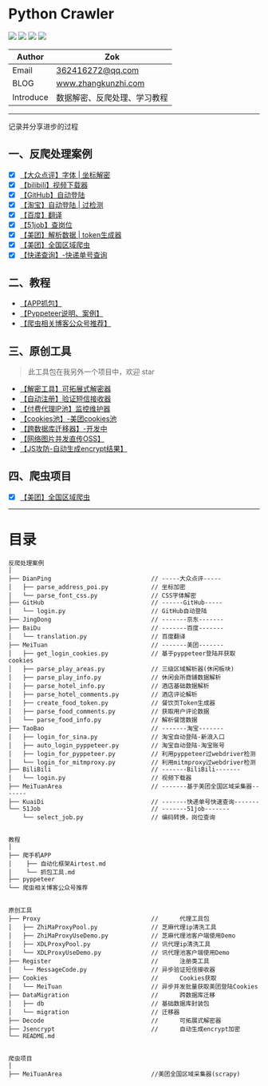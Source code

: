 # Python Crawler


![](https://zok-blog.oss-cn-hangzhou.aliyuncs.com/ico/python-3.7-green.svg) 
![](https://zok-blog.oss-cn-hangzhou.aliyuncs.com/ico/Scrapy-1.6.0-blue.svg) 
![](https://zok-blog.oss-cn-hangzhou.aliyuncs.com/ico/selenium-3.141.0-yellew.svg) 
![](https://zok-blog.oss-cn-hangzhou.aliyuncs.com/ico/Pyppeteer-0.0.25-orange.svg) 




| Author  | Zok |
| --- | --- |
| Email | 362416272@qq.com |
| BLOG | www.zhangkunzhi.com |
| Introduce | 数据解密、反爬处理、学习教程 |


-------

记录并分享进步的过程

## 一、反爬处理案例
- [x] [【大众点评】字体 | 坐标解密](https://github.com/wkunzhi/SpiderCrackDemo/tree/master/反爬处理案例/DianPing)
- [x] [【bilibili】视频下载器](https://github.com/wkunzhi/SpiderCrackDemo/tree/master/反爬处理案例/bilibili)
- [x] [【GitHub】自动登陆](https://github.com/wkunzhi/SpiderCrackDemo/tree/master/反爬处理案例/GitHub)
- [x] [【淘宝】自动登陆 | 过检测](https://github.com/wkunzhi/SpiderCrackDemo/tree/master/反爬处理案例/TaoBao)
- [x] [【百度】翻译](https://github.com/wkunzhi/SpiderCrackDemo/tree/master/反爬处理案例/BaiDu)
- [x] [【51job】查岗位](https://github.com/wkunzhi/SpiderCrackDemo/tree/master/反爬处理案例/51Job)
- [x] [【美团】解析数据 | token生成器](https://github.com/wkunzhi/SpiderCrackDemo/tree/master/反爬处理案例/MeiTuan)
- [x] [【美团】全国区域爬虫](https://github.com/wkunzhi/SpiderCrackDemo/tree/master/反爬处理案例/MeiTuanArea)
- [x] [【快递查询】-快递单号查询](https://github.com/wkunzhi/SpiderCrackDemo/tree/master/反爬处理案例/KuaiDi)

## 二、教程
- [【APP抓包】](https://github.com/wkunzhi/SpiderCrackDemo/tree/master/如何抓手机APP)
- [【Pyppeteer说明、案例】](https://github.com/wkunzhi/SpiderCrackDemo/tree/master/%E6%95%99%E7%A8%8B/Pyppeteer)
- [【爬虫相关博客公众号推荐】](https://github.com/wkunzhi/SpiderCrackDemo/blob/master/%E6%95%99%E7%A8%8B/%E5%8D%9A%E5%AE%A2%E5%85%AC%E4%BC%97%E5%8F%B7%E6%8E%A8%E8%8D%90.md)

## 三、原创工具
> 此工具包在我另外一个项目中，欢迎 star

- [【解密工具】可拓展式解密器](https://github.com/wkunzhi/SpiderUtilPackage/tree/master/Decode)
- [【自动注册】验证短信接收器](https://github.com/wkunzhi/SpiderUtilPackage/tree/master/Register)
- [【付费代理IP池】监控维护器](https://github.com/wkunzhi/SpiderUtilPackage/tree/master/Proxy)
- [【cookies池】-美团cookies池](https://github.com/wkunzhi/SpiderUtilPackage/tree/master/Cookies)
- [【跨数据库迁移器】-开发中](https://github.com/wkunzhi/SpiderUtilPackage/tree/master/DataMigration)
- [【网络图片并发直传OSS】](https://github.com/wkunzhi/SpiderUtilPackage/tree/master/OSS)
- [【JS攻防-自动生成encrypt结果】](https://github.com/wkunzhi/SpiderUtilPackage/tree/master/Jsencrypt)


## 四、爬虫项目
- [x] [【美团】全国区域爬虫](https://github.com/wkunzhi/SpiderCrackDemo/tree/master/爬虫项目/MeiTuanArea)



-------


# 目录

```
反爬处理案例
│
├── DianPing                            // -----大众点评-----
│   ├── parse_address_poi.py            // 坐标加密
│   └── parse_font_css.py               // CSS字体解密
├── GitHub                              // ------GitHub-----
│   └── login.py                        // GitHub自动登陆
├── JingDong                            // -------京东-------
├── BaiDu                               // -------百度-------
│   └── translation.py                  // 百度翻译
├── MeiTuan                             // -------美团-------
│   ├── get_login_cookies.py            // 基于pyppeteer登陆并获取cookies
│   ├── parse_play_areas.py             // 三级区域解析器(休闲板块)
│   ├── parse_play_info.py              // 休闲会所商铺数据解析
│   ├── parse_hotel_info.py             // 酒店基础数据解析
│   ├── parse_hotel_comments.py         // 酒店评论解析
│   ├── create_food_token.py            // 餐饮页Token生成器
│   ├── parse_food_comments.py          // 获取用户评论数据
│   └── parse_food_info.py              // 解析餐馆数据
├── TaoBao                              // -------淘宝-------
│   ├── login_for_sina.py               // 淘宝自动登陆-新浪入口
│   ├── auto_login_pyppeteer.py         // 淘宝自动登陆-淘宝账号
│   ├── login_for_pyppeteer.py          // 利用pyppeteer过webdriver检测
│   └── login_for_mitmproxy.py          // 利用mitmproxy过webdriver检测
├── BiliBili                            // -------BiliBili-------
│   └── login.py                        // 视频下载器
├── MeiTuanArea                         // -------基于美团全国区域采集器-------
├── KuaiDi                              // -------快递单号快速查询-------
└── 51Job                               // -------51job-------
    └── select_job.py                   // 编码转换，岗位查询


教程    
│
├── 爬手机APP
│    ├── 自动化框架Airtest.md
│    └── 抓包工具.md 
├── pyppeteer
└── 爬虫相关博客公众号推荐   


原创工具
├── Proxy                               //      代理工具包 
│   ├── ZhiMaProxyPool.py               // 芝麻代理ip清洗工具
│   ├── ZhiMaProxyUseDemo.py            // 芝麻代理池客户端使用Demo
│   ├── XDLProxyPool.py                 // 讯代理ip清洗工具
│   └── XDLProxyUseDemo.py              // 讯代理池客户端使用Demo
├── Register                            //      注册类工具
│   └── MessageCode.py                  // 异步验证短信接收器
├── Cookies                             //      Cookies获取
│   └── MeiTuan                         // 异步并发批量获取美团登陆Cookies
├── DataMigration                       //      跨数据库迁移
│   ├── db                              // 基础数据库封装包
│   └── migration                       // 迁移器
├── Decode                              //      可拓展式解密器
├── Jsencrypt                           //      自动生成encrypt加密
└── README.md


爬虫项目   
│
├── MeiTuanArea                         //美团全国区域采集器(scrapy)

```
